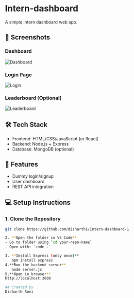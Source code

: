 # Intern-dashboard

A simple intern dashboard web app.

## 📸 Screenshots
### Dashboard
![Dashboard]("C:\Users\deepa\OneDrive\Pictures\Screenshots\dashboard.png")

### Login Page
![Login]("C:\Users\deepa\OneDrive\Pictures\Screenshots\login.png")

### Leaderboard (Optional)
![Leaderboard]("C:\Users\deepa\OneDrive\Pictures\Screenshots\leaderboard.png")

## 🛠️ Tech Stack
- Frontend: HTML/CSS/JavaScript (or React)
- Backend: Node.js + Express
- Database: MongoDB (optional)

## 🚀 Features
- Dummy login/signup
- User dashboard
- REST API integration

## 💻 Setup Instructions

### 1. Clone the Repository
```bash
git clone https://github.com/disharth1/Intern-dashboard-1

2. **Open the folder in VS Code**
- Go to folder using `cd your-repo-name`
- Open with: `code .`

3. **Install Express (only once)**
   npm install express
4.**Run the backend server**
   node server.js
5.**Open in browser**
http://localhost:3000

## Created By
Disharth Soni

